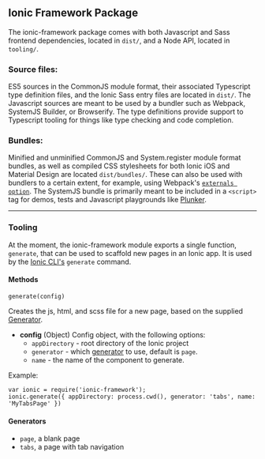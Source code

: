 ## Ionic Framework Package
 The ionic-framework package comes with both Javascript and Sass frontend dependencies, located in `dist/`, and a Node API, located in `tooling/`.

### Source files:

ES5 sources in the CommonJS module format, their associated Typescript type definition files, and the Ionic Sass entry files are located in `dist/`. The Javascript sources are meant to be used by a bundler such as Webpack, SystemJS Builder, or Browserify. The type definitions provide support to Typescript tooling for things like type checking and code completion.

### Bundles:

Minified and unminified CommonJS and System.register module format bundles, as well as compiled CSS stylesheets for both Ionic iOS and Material Design are located `dist/bundles/`. These can also be used with bundlers to a certain extent, for example, using Webpack's [`externals option`](https://webpack.github.io/docs/configuration.html#externals).  The SystemJS bundle is  primarily meant to be included in a `<script>` tag for demos, tests and Javascript playgrounds like [Plunker](http://plnkr.co/).

---------

### Tooling

 At the moment, the ionic-framework module exports a single function, `generate`, that can be used to scaffold new pages in an Ionic app. It is used by the [Ionic CLI's](https://github.com/driftyco/ionic-cli) `generate` command.

#### Methods

`generate(config)`

Creates the js, html, and scss file for a new page, based on the supplied [Generator](#generators).

- **config** (Object) Config object, with the following options:
  - `appDirectory` - root directory of the Ionic project
  - `generator` - which [generator](#generators) to use, default is `page`.
  - `name` - the name of the component to generate.

Example:
 ```
 var ionic = require('ionic-framework');
 ionic.generate({ appDirectory: process.cwd(), generator: 'tabs', name: 'MyTabsPage' })
 ```

#### Generators
- `page`, a blank page
- `tabs`, a page with tab navigation
